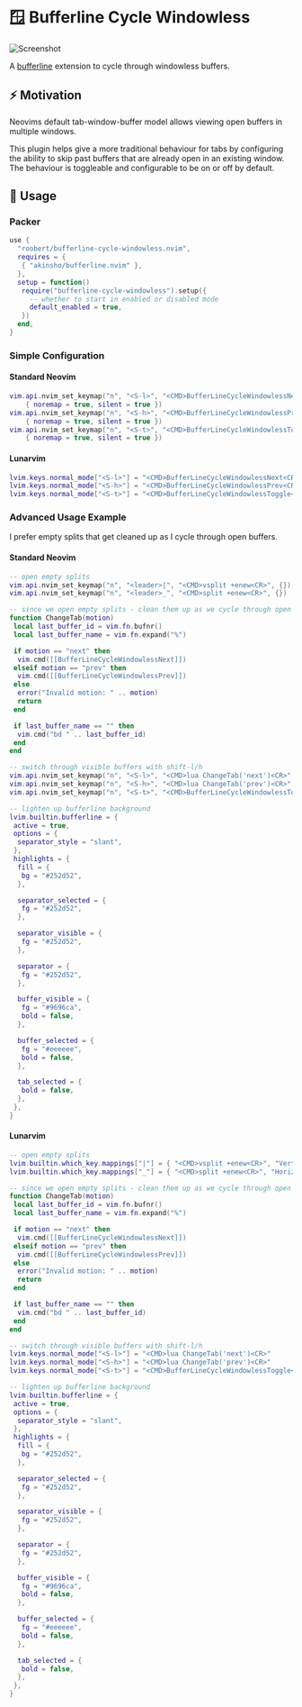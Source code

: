 # :window: Bufferline Cycle Windowless

![Screenshot](https://user-images.githubusercontent.com/226654/208528189-10984843-96cc-4e86-bcfe-efa5b4b13707.gif)

A [bufferline](https://github.com/akinsho/bufferline.nvim) extension to cycle through windowless buffers.

## :zap: Motivation

Neovims default tab-window-buffer model allows viewing open buffers in multiple windows.

This plugin helps give a more traditional behaviour for tabs by configuring the ability to skip past
buffers that are already open in an existing window. The behaviour is toggleable and
configurable to be on or off by default.

## :rocket: Usage

### Packer

```lua
use {
  "roobert/bufferline-cycle-windowless.nvim",
  requires = {
   { "akinsho/bufferline.nvim" },
  },
  setup = function()
   require("bufferline-cycle-windowless").setup({
     -- whether to start in enabled or disabled mode
     default_enabled = true,
   })
  end,
}
```

### Simple Configuration

#### Standard Neovim

``` lua
vim.api.nvim_set_keymap("n", "<S-l>", "<CMD>BufferLineCycleWindowlessNext<CR>",
    { noremap = true, silent = true })
vim.api.nvim_set_keymap("n", "<S-h>", "<CMD>BufferLineCycleWindowlessPrev<CR>",
    { noremap = true, silent = true })
vim.api.nvim_set_keymap("n", "<S-t>", "<CMD>BufferLineCycleWindowlessToggle<CR>",
    { noremap = true, silent = true })
```

#### Lunarvim

``` lua
lvim.keys.normal_mode["<S-l>"] = "<CMD>BufferLineCycleWindowlessNext<CR>"
lvim.keys.normal_mode["<S-h>"] = "<CMD>BufferLineCycleWindowlessPrev<CR>"
lvim.keys.normal_mode["<S-t>"] = "<CMD>BufferLineCycleWindowlessToggle<CR>"
```

### Advanced Usage Example

I prefer empty splits that get cleaned up as I cycle through open buffers.

#### Standard Neovim

``` lua
-- open empty splits
vim.api.nvim_set_keymap("n", "<leader>|", "<CMD>vsplit +enew<CR>", {})
vim.api.nvim_set_keymap("n", "<leader>_", "<CMD>split +enew<CR>", {})

-- since we open empty splits - clean them up as we cycle through open buffers
function ChangeTab(motion)
 local last_buffer_id = vim.fn.bufnr()
 local last_buffer_name = vim.fn.expand("%")

 if motion == "next" then
  vim.cmd([[BufferLineCycleWindowlessNext]])
 elseif motion == "prev" then
  vim.cmd([[BufferLineCycleWindowlessPrev]])
 else
  error("Invalid motion: " .. motion)
  return
 end

 if last_buffer_name == "" then
  vim.cmd("bd " .. last_buffer_id)
 end
end

-- switch through visible buffers with shift-l/h
vim.api.nvim_set_keymap("n", "<S-l>", "<CMD>lua ChangeTab('next')<CR>", {})
vim.api.nvim_set_keymap("n", "<S-h>", "<CMD>lua ChangeTab('prev')<CR>", {})
vim.api.nvim_set_keymap("n", "<S-t>", "<CMD>BufferLineCycleWindowlessToggle<CR>", {})

-- lighten up bufferline background
lvim.builtin.bufferline = {
 active = true,
 options = {
  separator_style = "slant",
 },
 highlights = {
  fill = {
   bg = "#252d52",
  },

  separator_selected = {
   fg = "#252d52",
  },

  separator_visible = {
   fg = "#252d52",
  },

  separator = {
   fg = "#252d52",
  },

  buffer_visible = {
   fg = "#9696ca",
   bold = false,
  },

  buffer_selected = {
   fg = "#eeeeee",
   bold = false,
  },

  tab_selected = {
   bold = false,
  },
 },
}

```

#### Lunarvim

``` lua
-- open empty splits
lvim.builtin.which_key.mappings["|"] = { "<CMD>vsplit +enew<CR>", "Vertical split" }
lvim.builtin.which_key.mappings["_"] = { "<CMD>split +enew<CR>", "Horizontal split" }

-- since we open empty splits - clean them up as we cycle through open buffers
function ChangeTab(motion)
 local last_buffer_id = vim.fn.bufnr()
 local last_buffer_name = vim.fn.expand("%")

 if motion == "next" then
  vim.cmd([[BufferLineCycleWindowlessNext]])
 elseif motion == "prev" then
  vim.cmd([[BufferLineCycleWindowlessPrev]])
 else
  error("Invalid motion: " .. motion)
  return
 end

 if last_buffer_name == "" then
  vim.cmd("bd " .. last_buffer_id)
 end
end

-- switch through visible buffers with shift-l/h
lvim.keys.normal_mode["<S-l>"] = "<CMD>lua ChangeTab('next')<CR>"
lvim.keys.normal_mode["<S-h>"] = "<CMD>lua ChangeTab('prev')<CR>"
lvim.keys.normal_mode["<S-t>"] = "<CMD>BufferLineCycleWindowlessToggle<CR>"

-- lighten up bufferline background
lvim.builtin.bufferline = {
 active = true,
 options = {
  separator_style = "slant",
 },
 highlights = {
  fill = {
   bg = "#252d52",
  },

  separator_selected = {
   fg = "#252d52",
  },

  separator_visible = {
   fg = "#252d52",
  },

  separator = {
   fg = "#252d52",
  },

  buffer_visible = {
   fg = "#9696ca",
   bold = false,
  },

  buffer_selected = {
   fg = "#eeeeee",
   bold = false,
  },

  tab_selected = {
   bold = false,
  },
 },
}

```
